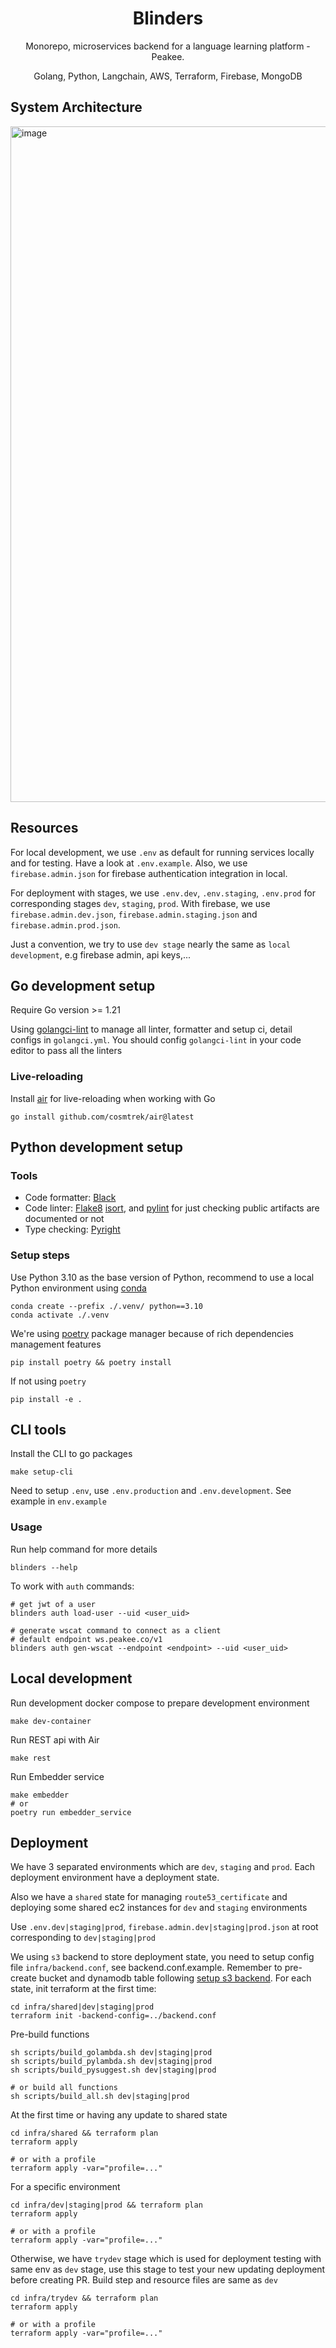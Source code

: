 <h1 align="center">Blinders</h1>
<p align="center">Monorepo, microservices backend for a language learning platform - Peakee.</p>
<p align="center">Golang, Python, Langchain, AWS, Terraform, Firebase, MongoDB</p>

## System Architecture

<img width="1081" alt="image" src="https://github.com/dev-zenonian/blinders/assets/104194494/91616345-53d9-4675-9a0a-d2e8b7646d0c">

## Resources

For local development, we use `.env` as default for running services locally and for testing. Have a look at `.env.example`. Also, we use `firebase.admin.json` for firebase authentication integration in local.

For deployment with stages, we use `.env.dev`, `.env.staging`, `.env.prod` for corresponding stages `dev`, `staging`, `prod`. With firebase, we use `firebase.admin.dev.json`, `firebase.admin.staging.json` and `firebase.admin.prod.json`.

Just a convention, we try to use `dev stage` nearly the same as `local development`, e.g firebase admin, api keys,...

## Go development setup

Require Go version >= 1.21

Using [golangci-lint](https://golangci-lint.run/) to manage all linter, formatter and setup ci, detail configs in `golangci.yml`. You should config `golangci-lint` in your code editor to pass all the linters

### Live-reloading

Install [air](https://github.com/cosmtrek/air) for live-reloading when working with Go

```
go install github.com/cosmtrek/air@latest
```

## Python development setup

### Tools

- Code formatter: [Black](https://github.com/psf/black)
- Code linter: [Flake8](https://flake8.pycqa.org/en/latest/user/index.html) [isort](https://github.com/PyCQA/isort), and [pylint](https://pypi.org/project/pylint/) for just checking public artifacts are documented or not
- Type checking: [Pyright](https://github.com/microsoft/pyright#static-type-checker-for-python)

### Setup steps

Use Python 3.10 as the base version of Python, recommend to use a local Python environment using [conda](https://www.anaconda.com/)

```shell
conda create --prefix ./.venv/ python==3.10
conda activate ./.venv
```

We're using [poetry](https://python-poetry.org/) package manager because of rich dependencies management features

```shell
pip install poetry && poetry install
```

If not using `poetry`

```shell
pip install -e .
```

## CLI tools

Install the CLI to go packages

```
make setup-cli
```

Need to setup `.env`, use `.env.production` and `.env.development`. See example in `env.example`

### Usage

Run help command for more details

```
blinders --help
```

To work with `auth` commands:

```
# get jwt of a user
blinders auth load-user --uid <user_uid>
```

```
# generate wscat command to connect as a client
# default endpoint ws.peakee.co/v1
blinders auth gen-wscat --endpoint <endpoint> --uid <user_uid>
```

## Local development

Run development docker compose to prepare development environment

```
make dev-container
```

Run REST api with Air

```
make rest
```

Run Embedder service

```
make embedder
# or
poetry run embedder_service
```

## Deployment

We have 3 separated environments which are `dev`, `staging` and `prod`. Each deployment environment have a deployment state.

Also we have a `shared` state for managing `route53_certificate` and deploying some shared ec2 instances for `dev` and `staging` environments

Use `.env.dev|staging|prod`, `firebase.admin.dev|staging|prod.json` at root corresponding to `dev|staging|prod`

We using `s3` backend to store deployment state, you need to setup config file `infra/backend.conf`, see backend.conf.example. Remember to pre-create bucket and dynamodb table following [setup s3 backend](https://developer.hashicorp.com/terraform/language/settings/backends/s3). For each state, init terraform at the first time:

```
cd infra/shared|dev|staging|prod
terraform init -backend-config=../backend.conf
```

Pre-build functions

```
sh scripts/build_golambda.sh dev|staging|prod
sh scripts/build_pylambda.sh dev|staging|prod
sh scripts/build_pysuggest.sh dev|staging|prod

# or build all functions
sh scripts/build_all.sh dev|staging|prod
```

At the first time or having any update to shared state

```
cd infra/shared && terraform plan
terraform apply

# or with a profile
terraform apply -var="profile=..."
```

For a specific environment

```
cd infra/dev|staging|prod && terraform plan
terraform apply

# or with a profile
terraform apply -var="profile=..."
```

Otherwise, we have `trydev` stage which is used for deployment testing with same env as `dev` stage, use this stage to test your new updating deployment before creating PR. Build step and resource files are same as `dev`

```
cd infra/trydev && terraform plan
terraform apply

# or with a profile
terraform apply -var="profile=..."
```
